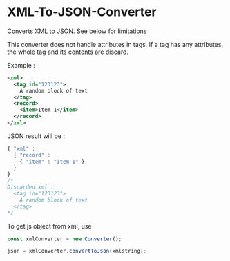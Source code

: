 # XML-To-JSON-Converter
Converts XML to JSON. 
See below for limitations

This converter does not handle attributes in tags.
If a tag has any attributes, the whole tag and its contents are discard.

Example :
```xml
<xml>
  <tag id="123123">
    A random block of text
  </tag>
  <record>
    <item>Item 1</item>
  </record>
</xml>
```
JSON result will be :
```js
{ "xml" : 
  { "record" : 
    { "item" : "Item 1" }
  }
}
/*
Discarded xml :
  <tag id="123123">
    A random block of text
  </tag>
*/
```

To get js object from xml, use
```javascript
const xmlConverter = new Converter();

json = xmlConverter.convertToJson(xmlstring);
```
